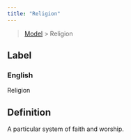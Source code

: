 ```yaml
---
title: "Religion"
---
```


> [Model](./../) > Religion

## Label

### English
Religion


## Definition
A particular system of faith and worship. 


    

